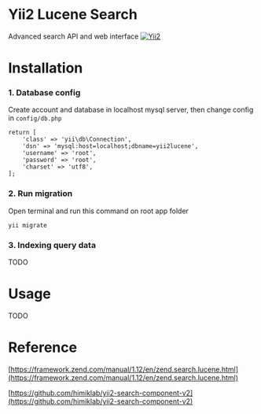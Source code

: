 Yii2 Lucene Search
============================

Advanced search API and web interface [![Yii2](https://img.shields.io/badge/Powered_by-Yii_Framework-green.svg?style=flat)](http://www.yiiframework.com/)

# Installation

### 1. Database config

Create account and database in localhost mysql server, then change config in `config/db.php`
```
return [
    'class' => 'yii\db\Connection',
    'dsn' => 'mysql:host=localhost;dbname=yii2lucene',
    'username' => 'root',
    'password' => 'root',
    'charset' => 'utf8',
];
```

### 2. Run migration

Open terminal and run this command on root app folder
 
```
yii migrate
```

### 3. Indexing query data

TODO

# Usage

TODO

# Reference
[https://framework.zend.com/manual/1.12/en/zend.search.lucene.html](https://framework.zend.com/manual/1.12/en/zend.search.lucene.html)

[https://github.com/himiklab/yii2-search-component-v2](https://github.com/himiklab/yii2-search-component-v2)

